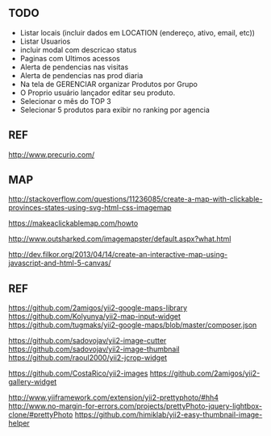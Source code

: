 TODO
--------------------
- Listar locais (incluir dados em LOCATION (endereço, ativo, email, etc))
- Listar Usuarios
- incluir modal com descricao status
- Paginas com Ultimos acessos
- Alerta de pendencias nas visitas
- Alerta de pendencias nas prod diaria
- Na tela de GERENCIAR organizar Produtos por Grupo
- O Proprio usuário lançador editar seu produto.
- Selecionar o mês do TOP 3
- Selecionar 5 produtos para exibir no ranking por agencia

REF
--------------------
http://www.precurio.com/


MAP
---

http://stackoverflow.com/questions/11236085/create-a-map-with-clickable-provinces-states-using-svg-html-css-imagemap

https://makeaclickablemap.com/howto

http://www.outsharked.com/imagemapster/default.aspx?what.html

http://dev.filkor.org/2013/04/14/create-an-interactive-map-using-javascript-and-html-5-canvas/

REF
--------------------
https://github.com/2amigos/yii2-google-maps-library
https://github.com/Kolyunya/yii2-map-input-widget
https://github.com/tugmaks/yii2-google-maps/blob/master/composer.json

https://github.com/sadovojav/yii2-image-cutter
https://github.com/sadovojav/yii2-image-thumbnail
https://github.com/raoul2000/yii2-jcrop-widget

https://github.com/CostaRico/yii2-images
https://github.com/2amigos/yii2-gallery-widget

http://www.yiiframework.com/extension/yii2-prettyphoto/#hh4
http://www.no-margin-for-errors.com/projects/prettyPhoto-jquery-lightbox-clone/#prettyPhoto
https://github.com/himiklab/yii2-easy-thumbnail-image-helper